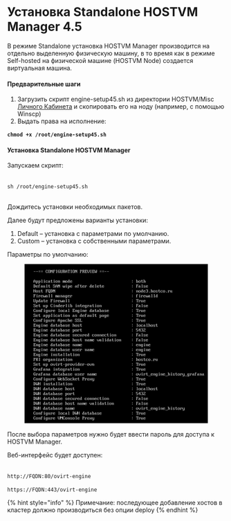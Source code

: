 # Установка Standalone HOSTVM Manager 4.5

В режиме Standalone установка HOSTVM Manager производится на отдельно выделенную физическую машину, в то время как в режиме Self-hosted на физической машине (HOSTVM Node) создается виртуальная машина.

#### &#x20;Предварительные шаги

1. Загрузить скрипт engine-setup45.sh из директории HOSTVM/Misc [Личного Кабинета](https://lk.pvhostvm.ru/) и скопировать его на ноду (например, с помощью Winscp)
2. Выдать права на исполнение:

<pre><code><strong>chmod +x /root/engine-setup45.sh
</strong></code></pre>

#### Установка Standalone HOSTVM Manager

Запускаем скрипт:

\
`sh /root/engine-setup45.sh`

\
Дождитесь установки необходимых пакетов.

Далее будут предложены варианты установки:

1. Default – установка с параметрами по умолчанию.
2. Custom – установка с собственными параметрами.

Параметры по умолчанию:

<figure><img src="../../../.gitbook/assets/image (67).png" alt=""><figcaption></figcaption></figure>

После выбора параметров нужно будет ввести пароль для доступа к HOSTVM Manager.

Веб-интерфейс будет доступен:

\
`http://FQDN:80/ovirt-engine`

`https://FQDN:443/ovirt-engine`

{% hint style="info" %}
Примечание: последующее добавление хостов в кластер должно производиться без опции deploy
{% endhint %}

